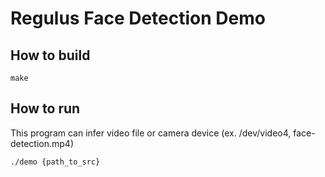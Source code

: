 # Regulus Face Detection Demo

## How to build

    make

## How to run

This program can infer video file or camera device (ex. /dev/video4, face-detection.mp4)

    ./demo {path_to_src}